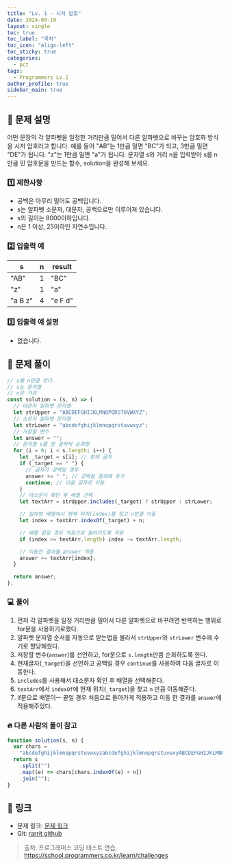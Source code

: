 ```yaml
---
title: "Lv. 1 - 시저 암호"
date: 2024-09-10
layout: single
toc: true
toc_label: "목차"
toc_icon: "align-left"
toc_sticky: true
categories:
  - pct
tags:
  - Programmers Lv.1
author_profile: true
sidebar_main: true
---
```


## :ledger: 문제 설명

어떤 문장의 각 알파벳을 일정한 거리만큼 밀어서 다른 알파벳으로 바꾸는 암호화 방식을 시저 암호라고 합니다. 예를 들어 "AB"는 1만큼 밀면 "BC"가 되고, 3만큼 밀면 "DE"가 됩니다. "z"는 1만큼 밀면 "a"가 됩니다. 문자열 s와 거리 n을 입력받아 s를 n만큼 민 암호문을 만드는 함수, solution을 완성해 보세요.

### :one: 제한사항

- 공백은 아무리 밀어도 공백입니다.
- s는 알파벳 소문자, 대문자, 공백으로만 이루어져 있습니다.
- s의 길이는 8000이하입니다.
- n은 1 이상, 25이하인 자연수입니다.

### :two: 입출력 예

| s       | n   | result  |
| ------- | --- | ------- |
| "AB"    | 1   | "BC"    |
| "z"     | 1   | "a"     |
| "a B z" | 4   | "e F d" |

### :three: 입출력 예 설명

- 없습니다.

## :ledger: 문제 풀이

```javascript
// s를 n만큼 민다.
// s는 문자열
// n은 거리
const solution = (s, n) => {
  // 대문자 알파벳 문자열
  let strUpper = "ABCDEFGHIJKLMNOPQRSTUVWXYZ";
  // 소문자 알파벳 문자열
  let strLower = "abcdefghijklmnopqrstuvwxyz";
  // 저장할 변수
  let answer = "";
  // 문자열 s를 한 글자씩 순회함
  for (i = 0; i < s.length; i++) {
    let _target = s[i]; // 현재 글자
    if (_target == " ") {
      // 글자가 공백일 경우
      answer += " "; // 공백을 결과에 추가
      continue; // 다음 글자로 이동
    }
    // 대소문자 확인 후 배열 선택
    let textArr = strUpper.includes(_target) ? strUpper : strLower;

    // 알파벳 배열에서 현재 위치(index)를 찾고 n만큼 이동
    let index = textArr.indexOf(_target) + n;

    // 배열 끝일 경우 처음으로 돌아가도록 적용
    if (index >= textArr.length) index -= textArr.length;

    // 이동한 결과를 answer 적용
    answer += textArr[index];
  }

  return answer;
};
```

### :computer: 풀이

1. 먼저 각 알파벳을 일정 거리만큼 밀어서 다른 알파벳으로 바꾸려면 반복하는 행위로 for문을 사용하기로했다.
2. 알파벳 문자열 순서를 자동으로 받는법을 몰라서 `strUpper`와 `strLower` 변수에 수기로 할당해줬다.
3. 저장할 변수(`answer`)를 선언하고, for문으로 `s.length`만큼 순회하도록 한다.
4. 현재글자(`_target`)을 선언하고 공백일 경우 `continue`를 사용하여 다음 글자로 이동한다.
5. `includes`를 사용해서 대소문자 확인 후 배열을 선택해준다.
6. `textArr`에서 `indexOf`에 현재 위치(`_target`)을 찾고 `n` 만큼 이동해준다.
7. if문으로 배열이ㅡ 끝일 경우 처음으로 돌아가게 적용하고 이동 한 결과를 `answer`에 적용해주었다.

### :fire: 다른 사람의 풀이 참고

```javascript
function solution(s, n) {
  var chars =
    "abcdefghijklmnopqrstuvwxyzabcdefghijklmnopqrstuvwxyABCDEFGHIJKLMNOPQRSTUVWXYZABCDEFGHIJKLMNOPQRSTUVWXY";
  return s
    .split("")
    .map((e) => chars[chars.indexOf(e) + n])
    .join("");
}
```

## :link: 링크

- 문제 링크: [문제 링크](https://school.programmers.co.kr/learn/courses/30/lessons/12926)
- Git: [rarrit github](https://github.com/rarrit/programmers-coding-test/tree/main/%ED%94%84%EB%A1%9C%EA%B7%B8%EB%9E%98%EB%A8%B8%EC%8A%A4/1/12926.%E2%80%85%EC%8B%9C%EC%A0%80%E2%80%85%EC%95%94%ED%98%B8)

> 출처: 프로그래머스 코딩 테스트 연습, https://school.programmers.co.kr/learn/challenges
